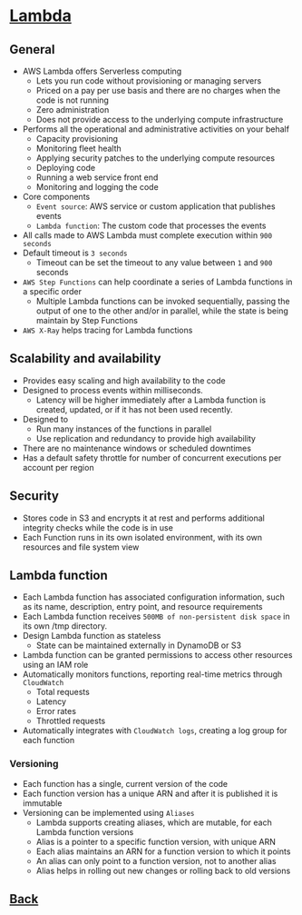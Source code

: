 # [Lambda](../README.md)

## General

* AWS Lambda offers Serverless computing
	* Lets you run code without provisioning or managing servers
	* Priced on a pay per use basis and there are no charges when the code is not running
	* Zero administration
	* Does not provide access to the underlying compute infrastructure
* Performs all the operational and administrative activities on your behalf
	* Capacity provisioning
	* Monitoring fleet health
	* Applying security patches to the underlying compute resources
	* Deploying code
	* Running a web service front end
	* Monitoring and logging the code
* Core components
	* `Event source`: AWS service or custom application that publishes events
	* `Lambda function`: The custom code that processes the events
* All calls made to AWS Lambda must complete execution within `900 seconds`
* Default timeout is `3 seconds`
	* Timeout can be set the timeout to any value between `1` and `900` seconds
* `AWS Step Functions` can help coordinate a series of Lambda functions in a specific order
	* Multiple Lambda functions can be invoked sequentially, passing the output of one to the other and/or in parallel, while the state is being maintain by Step Functions
* `AWS X-Ray` helps tracing for Lambda functions

## Scalability and availability

* Provides easy scaling and high availability to the code
* Designed to process events within milliseconds.
	* Latency will be higher immediately after a Lambda function is created, updated, or if it has not been used recently.
* Designed to
	* Run many instances of the functions in parallel
	* Use replication and redundancy to provide high availability 
* There are no maintenance windows or scheduled downtimes
* Has a default safety throttle for number of concurrent executions per account per region

## Security

* Stores code in S3 and encrypts it at rest and performs additional integrity checks while the code is in use
* Each Function runs in its own isolated environment, with its own resources and file system view

## Lambda function

* Each Lambda function has associated configuration information, such as its name, description, entry point, and resource requirements
* Each Lambda function receives `500MB of non-persistent disk space` in its own /tmp directory.
* Design Lambda function as stateless
	* State can be maintained externally in DynamoDB or S3
* Lambda function can be granted permissions to access other resources using an IAM role
* Automatically monitors functions, reporting real-time metrics through `CloudWatch`
	* Total requests
	* Latency
	* Error rates
	* Throttled requests
* Automatically integrates with `CloudWatch logs`, creating a log group for each function

### Versioning

* Each function has a single, current version of the code
* Each function version has a unique ARN and after it is published it is immutable
* Versioning can be implemented using `Aliases`
	* Lambda supports creating aliases, which are mutable, for each Lambda function versions
	* Alias is a pointer to a specific function version, with unique ARN
	* Each alias maintains an ARN for a function version to which it points
	* An alias can only point to a function version, not to another alias
	* Alias helps in rolling out new changes or rolling back to old versions

## [Back](../README.md)